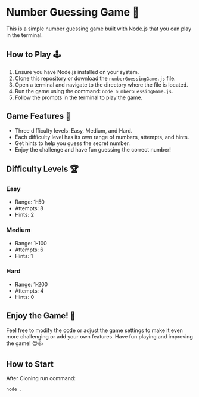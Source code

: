 # Number Guessing Game 🎲

This is a simple number guessing game built with Node.js that you can play in the terminal.

## How to Play 🕹️

1. Ensure you have Node.js installed on your system.
2. Clone this repository or download the `numberGuessingGame.js` file.
3. Open a terminal and navigate to the directory where the file is located.
4. Run the game using the command: `node numberGuessingGame.js`.
5. Follow the prompts in the terminal to play the game.

## Game Features 🌟

- Three difficulty levels: Easy, Medium, and Hard.
- Each difficulty level has its own range of numbers, attempts, and hints.
- Get hints to help you guess the secret number.
- Enjoy the challenge and have fun guessing the correct number!

## Difficulty Levels 🏆

### Easy
- Range: 1-50
- Attempts: 8
- Hints: 2

### Medium
- Range: 1-100
- Attempts: 6
- Hints: 1

### Hard
- Range: 1-200
- Attempts: 4
- Hints: 0



## Enjoy the Game! 🎉

Feel free to modify the code or adjust the game settings to make it even more challenging or add your own features. Have fun playing and improving the game! 😊👍


## How to Start
After Cloning run command:
```bash
node .



